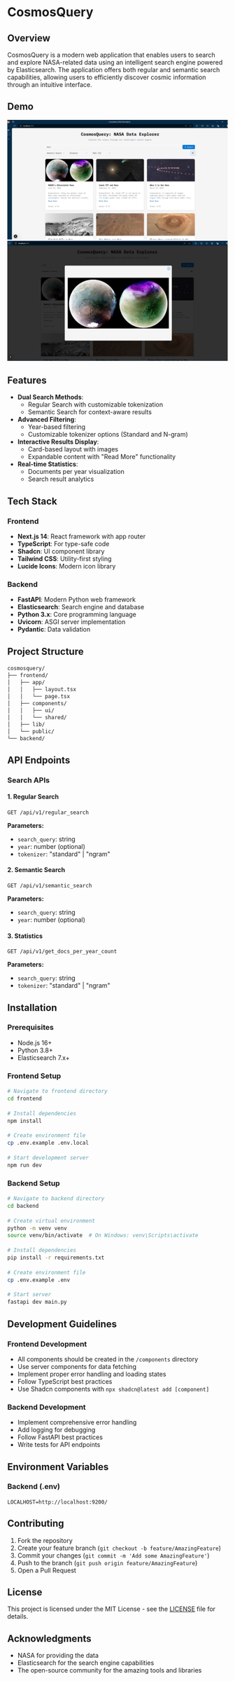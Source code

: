 # CosmosQuery

## Overview
CosmosQuery is a modern web application that enables users to search and explore NASA-related data using an intelligent search engine powered by Elasticsearch. The application offers both regular and semantic search capabilities, allowing users to efficiently discover cosmic information through an intuitive interface.

## Demo

![alt text](image.png)
![alt text](image-1.png)

## Features
- **Dual Search Methods**: 
  - Regular Search with customizable tokenization
  - Semantic Search for context-aware results
- **Advanced Filtering**:
  - Year-based filtering
  - Customizable tokenizer options (Standard and N-gram)
- **Interactive Results Display**:
  - Card-based layout with images
  - Expandable content with "Read More" functionality
- **Real-time Statistics**:
  - Documents per year visualization
  - Search result analytics

## Tech Stack

### Frontend
- **Next.js 14**: React framework with app router
- **TypeScript**: For type-safe code
- **Shadcn**: UI component library
- **Tailwind CSS**: Utility-first styling
- **Lucide Icons**: Modern icon library

### Backend
- **FastAPI**: Modern Python web framework
- **Elasticsearch**: Search engine and database
- **Python 3.x**: Core programming language
- **Uvicorn**: ASGI server implementation
- **Pydantic**: Data validation

## Project Structure

```
cosmosquery/
├── frontend/
│   ├── app/
│   │   ├── layout.tsx
│   │   └── page.tsx
│   ├── components/
│   │   ├── ui/
│   │   └── shared/
│   ├── lib/
│   └── public/
└── backend/
```

## API Endpoints

### Search APIs

#### 1. Regular Search
```http
GET /api/v1/regular_search
```
**Parameters:**
- `search_query`: string
- `year`: number (optional)
- `tokenizer`: "standard" | "ngram"

#### 2. Semantic Search
```http
GET /api/v1/semantic_search
```
**Parameters:**
- `search_query`: string
- `year`: number (optional)

#### 3. Statistics
```http
GET /api/v1/get_docs_per_year_count
```
**Parameters:**
- `search_query`: string
- `tokenizer`: "standard" | "ngram"

## Installation

### Prerequisites
- Node.js 16+
- Python 3.8+
- Elasticsearch 7.x+

### Frontend Setup
```bash
# Navigate to frontend directory
cd frontend

# Install dependencies
npm install

# Create environment file
cp .env.example .env.local

# Start development server
npm run dev
```

### Backend Setup
```bash
# Navigate to backend directory
cd backend

# Create virtual environment
python -m venv venv
source venv/bin/activate  # On Windows: venv\Scripts\activate

# Install dependencies
pip install -r requirements.txt

# Create environment file
cp .env.example .env

# Start server
fastapi dev main.py
```

## Development Guidelines

### Frontend Development
- All components should be created in the `/components` directory
- Use server components for data fetching
- Implement proper error handling and loading states
- Follow TypeScript best practices
- Use Shadcn components with `npx shadcn@latest add [component]`

### Backend Development
- Implement comprehensive error handling
- Add logging for debugging
- Follow FastAPI best practices
- Write tests for API endpoints

## Environment Variables

### Backend (.env)
```
LOCALHOST=http://localhost:9200/
```

## Contributing
1. Fork the repository
2. Create your feature branch (`git checkout -b feature/AmazingFeature`)
3. Commit your changes (`git commit -m 'Add some AmazingFeature'`)
4. Push to the branch (`git push origin feature/AmazingFeature`)
5. Open a Pull Request

## License
This project is licensed under the MIT License - see the [LICENSE](LICENSE) file for details.

## Acknowledgments
- NASA for providing the data
- Elasticsearch for the search engine capabilities
- The open-source community for the amazing tools and libraries